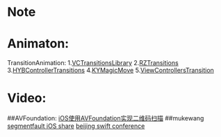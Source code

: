 # Note

# Animaton: 
TransitionAnimation:
1.[VCTransitionsLibrary](https://github.com/ColinEberhardt/VCTransitionsLibrary)
2.[RZTransitions](https://github.com/Raizlabs/RZTransitions)
3.[HYBControllerTransitions](https://github.com/CoderJackyHuang/HYBControllerTransitions)
4.[KYMagicMove](https://github.com/KittenYang/KYMagicMove)
5.[ViewControllersTransition](https://github.com/YouXianMing/ViewControllersTransition)

# Video:
##AVFoundation:
[iOS使用AVFoundation实现二维码扫描](http://strivingboy.github.io/blog/2014/11/08/scan-qrcode/)
##mukewang
 [segmentfault iOS share](http://www.imooc.com/learn/599)
 [beijing swift conference](http://www.imooc.com/learn/600)







